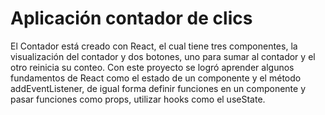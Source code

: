 # Aplicación contador de clics
El Contador está creado con React, el cual tiene tres componentes, la visualización del contador y dos botones, uno para sumar al contador y el otro reinicia su conteo.
Con este proyecto se logró aprender algunos fundamentos de React como el estado de un componente y el método addEventListener, de igual forma definir funciones en un componente y pasar funciones como props, utilizar hooks como el useState.

